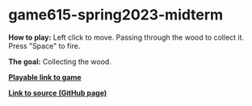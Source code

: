 # game615-spring2023-midterm
 
**How to play:** 
 Left click to move. Passing through the wood to collect it.
 Press "Space" to fire.

**The goal:** 
 Collecting the wood.

[**Playable link to game**](https://wy6714.github.io/game615-spring2023-06/exersice06/play/) 

[**Link to source (GitHub page)**](https://github.com/Mingheng117/game615-spring2023-midterm/tree/main/Midterm) 
